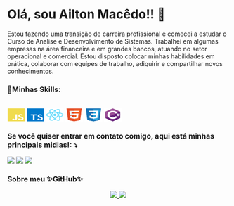 #  Olá, sou Ailton Macêdo!! 👋

Estou fazendo uma transição de carreira profissional e comecei a estudar o Curso de Analise e Desenvolvimento de Sistemas. Trabalhei em algumas empresas na área financeira e em grandes bancos, atuando no setor operacional e comercial. Estou disposto colocar minhas habilidades em prática, colaborar com equipes de trabalho, adiquirir e compartilhar novos conhecimentos.

###  🚀Minhas Skills:    
 </div>

<div style="display: inline_block"><br>
  <img align="center" alt="Ailton-Js" height="30" width="40" src="https://raw.githubusercontent.com/devicons/devicon/master/icons/javascript/javascript-plain.svg">
  <img align="center" alt="Ailton-Ts" height="30" width="40" src="https://raw.githubusercontent.com/devicons/devicon/master/icons/typescript/typescript-plain.svg">
  <img align="center" alt="Ailton-React" height="30" width="40" src="https://raw.githubusercontent.com/devicons/devicon/master/icons/react/react-original.svg">
  <img align="center" alt="Ailton-HTML" height="30" width="40" src="https://raw.githubusercontent.com/devicons/devicon/master/icons/html5/html5-original.svg">
  <img align="center" alt="Ailton-CSS" height="30" width="40" src="https://raw.githubusercontent.com/devicons/devicon/master/icons/css3/css3-original.svg">
  <img align="center" alt="Ailton-Csharp" height="30" width="40" src="https://raw.githubusercontent.com/devicons/devicon/master/icons/csharp/csharp-original.svg">
</div>

### Se você quiser entrar em contato comigo, aqui está minhas principais midias!: ⤵️  
<div> 
  <a href="https://instagram.com/ailtonbsb" target="_blank"><img src="https://img.shields.io/badge/-Instagram-%23E4405F?style=for-the-badge&logo=instagram&logoColor=white" target="_blank"></a>
  <a href ="mailto:ailtonbsb@gmail.com"><img src="https://img.shields.io/badge/-Gmail-%23333?style=for-the-badge&logo=gmail&logoColor=white" target="_blank"></a>
  <a href="https://www.linkedin.com/in/ailton-macedo-72563b9a" target="_blank"><img src="https://img.shields.io/badge/-LinkedIn-%230077B5?style=for-the-badge&logo=linkedin&logoColor=white" target="_blank"></a> 
 
### Sobre meu ✨GitHub✨
</div>
  
  <div align="center">
  <a href="https://github.com/Ailtonbsb">
  <img height="180em" src="https://github-readme-stats.vercel.app/api?username=Ailtonbsb&show_icons=true&theme=dark&include_all_commits=true&count_private=true"/>
  <img height="180em" src="https://github-readme-stats.vercel.app/api/top-langs/?username=Ailtonbsb&layout=compact&langs_count=7&theme=dark"/>
</div>
  

